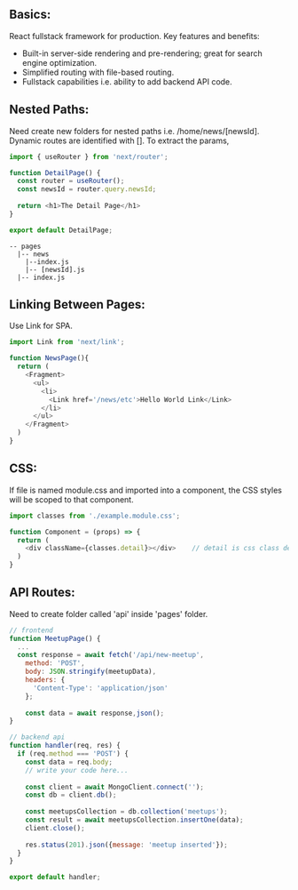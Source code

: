 ## Basics:
React fullstack framework for production. Key features and benefits:
- Built-in server-side rendering and pre-rendering; great for search engine optimization.
- Simplified routing with file-based routing.
- Fullstack capabilities i.e. ability to add backend API code.

## Nested Paths:
Need create new folders for nested paths i.e. /home/news/[newsId]. Dynamic routes are identified with []. To extract the params, 

```javascript
import { useRouter } from 'next/router';

function DetailPage() {
  const router = useRouter();
  const newsId = router.query.newsId;
  
  return <h1>The Detail Page</h1>
}

export default DetailPage;

```

```
-- pages
  |-- news
    |--index.js
    |-- [newsId].js
  |-- index.js
```

## Linking Between Pages:
Use Link for SPA.

```javascript
import Link from 'next/link';

function NewsPage(){
  return (
    <Fragment>
      <ul>
        <li>
          <Link href='/news/etc'>Hello World Link</Link>
        </li>
      </ul>
    </Fragment>
  )
}
```

## CSS:
If file is named module.css and imported into a component, the CSS styles will be scoped to that component.

```javascript
import classes from './example.module.css';

function Component = (props) => {
  return (
    <div className={classes.detail}></div>    // detail is css class defined
  )
}
```

## API Routes:
Need to create folder called 'api' inside 'pages' folder. 

```javascript
// frontend
function MeetupPage() {
  ...
  const response = await fetch('/api/new-meetup',
    method: 'POST',
    body: JSON.stringify(meetupData),
    headers: {
      'Content-Type': 'application/json'
    };
    
    const data = await response,json();
}

// backend api
function handler(req, res) {
  if (req.method === 'POST') {
    const data = req.body;
    // write your code here...
    
    const client = await MongoClient.connect('');
    const db = client.db();
    
    const meetupsCollection = db.collection('meetups');
    const result = await meetupsCollection.insertOne(data);
    client.close();
    
    res.status(201).json({message: 'meetup inserted'});
  }
}

export default handler;
```
